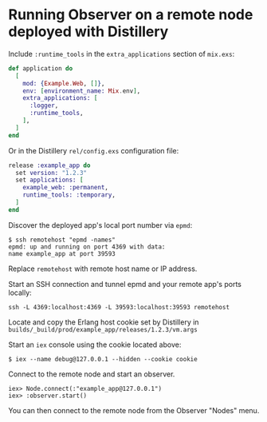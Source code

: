 # Running Observer on a remote node deployed with Distillery

Include `:runtime_tools` in the `extra_applications` section of `mix.exs`:

```elixir
def application do
  [
    mod: {Example.Web, []},
    env: [environment_name: Mix.env],
    extra_applications: [
      :logger,
      :runtime_tools,
    ],
  ]
end
```

Or in the Distillery `rel/config.exs` configuration file:

```elixir
release :example_app do
  set version: "1.2.3"
  set applications: [
    example_web: :permanent,
    runtime_tools: :temporary,
  ]
end
```

Discover the deployed app's local port number via `epmd`:

```console
$ ssh remotehost "epmd -names"
epmd: up and running on port 4369 with data:
name example_app at port 39593
```

Replace `remotehost` with remote host name or IP address.

Start an SSH connection and tunnel epmd and your remote app's ports locally:

```console
ssh -L 4369:localhost:4369 -L 39593:localhost:39593 remotehost
```

Locate and copy the Erlang host cookie set by Distillery in `builds/_build/prod/example_app/releases/1.2.3/vm.args`

Start an `iex` console using the cookie located above:

```console
$ iex --name debug@127.0.0.1 --hidden --cookie cookie
```

Connect to the remote node and start an observer.

```
iex> Node.connect(:"example_app@127.0.0.1")
iex> :observer.start()
```

 You can then connect to the remote node from the Observer "Nodes" menu.
